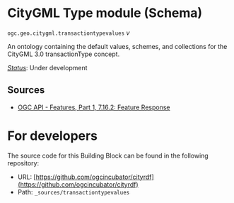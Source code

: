 
# CityGML Type module (Schema)

`ogc.geo.citygml.transactiontypevalues` *v*

An ontology containing the default values, schemes, and collections for the CityGML 3.0 transactionType concept.

[*Status*](http://www.opengis.net/def/status): Under development

## Sources

* [OGC API - Features, Part 1, 7.16.2: Feature Response](https://docs.ogc.org/is/17-069r3/17-069r3.html#_response_7)

# For developers

The source code for this Building Block can be found in the following repository:

* URL: [https://github.com/ogcincubator/cityrdf](https://github.com/ogcincubator/cityrdf)
* Path: `_sources/transactiontypevalues`

